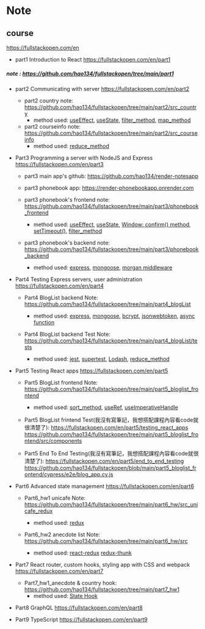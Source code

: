 # Note
## course
https://fullstackopen.com/en

* part1 Introduction to React
https://fullstackopen.com/en/part1
##### note : https://github.com/hao134/fullstackopen/tree/main/part1

* part2 Communicating with server
https://fullstackopen.com/en/part2
    * part2 country note: 
    https://github.com/hao134/fullstackopen/tree/main/part2/src_country
        * method used: 
        [useEffect](https://legacy.reactjs.org/docs/hooks-effect.html),
        [useState](https://legacy.reactjs.org/docs/hooks-state.html),
        [filter_method](https://developer.mozilla.org/en-US/docs/Web/JavaScript/Reference/Global_Objects/Array/filter),
        [map_method](https://developer.mozilla.org/en-US/docs/Web/JavaScript/Reference/Global_Objects/Map)
    * part2 courseinfo note: 
    https://github.com/hao134/fullstackopen/tree/main/part2/src_courseinfo
        * method used:
        [reduce_method](https://developer.mozilla.org/en-US/docs/Web/JavaScript/Reference/Global_Objects/Array/reduce)
* Part3 Programming a server with NodeJS and Express
https://fullstackopen.com/en/part3
    * part3 main app's github:
    https://github.com/hao134/render-notesapp

    * part3 phonebook app:
    https://render-phonebookapp.onrender.com

    * part3 phonebook's frontend note:
    https://github.com/hao134/fullstackopen/tree/main/part3/phonebook_frontend
        * method used:
        [useEffect](https://legacy.reactjs.org/docs/hooks-effect.html),
        [useState](https://legacy.reactjs.org/docs/hooks-state.html),
        [Window: confirm() method](https://developer.mozilla.org/en-US/docs/Web/API/Window/confirm),
        [setTimeout()](https://developer.mozilla.org/en-US/docs/Web/API/setTimeout),
        [filter_method](https://developer.mozilla.org/en-US/docs/Web/JavaScript/Reference/Global_Objects/Array/filter)


    * part3 phonebook's backend note:
    https://github.com/hao134/fullstackopen/tree/main/part3/phonebook_backend
        * method used:
        [express](https://expressjs.com),
        [mongoose](https://mongoosejs.com/docs/guide.html),
        [morgan middleware](https://expressjs.com/en/resources/middleware/morgan.html)


* Part4 Testing Express servers, user administration
https://fullstackopen.com/en/part4
    * Part4 BlogList backend Note:
    https://github.com/hao134/fullstackopen/tree/main/part4_blogList
        * method used:
        [express](https://expressjs.com),
        [mongoose](https://mongoosejs.com/docs/guide.html),
        [bcrypt](https://www.npmjs.com/package/bcrypt),
        [jsonwebtoken](https://github.com/auth0/node-jsonwebtoken),
        [async function](https://developer.mozilla.org/en-US/docs/Web/JavaScript/Reference/Statements/async_function)
    
    * Part4 BlogList backend Test Note:
    https://github.com/hao134/fullstackopen/tree/main/part4_blogList/tests
        * method used:
        [jest](https://jestjs.io),
        [supertest](https://www.npmjs.com/package/supertest),
        [Lodash](https://lodash.com),
        [reduce_method](https://developer.mozilla.org/en-US/docs/Web/JavaScript/Reference/Global_Objects/Array/reduce)

* Part5 Testing React apps
https://fullstackopen.com/en/part5
    * Part5 BlogList frontend Note:
    https://github.com/hao134/fullstackopen/tree/main/part5_bloglist_frontend
      * method used:
      [sort_method](https://developer.mozilla.org/en-US/docs/Web/JavaScript/Reference/Global_Objects/Array/sort),
      [useRef](https://legacy.reactjs.org/docs/hooks-reference.html#useref),
      [useImperativeHandle](https://legacy.reactjs.org/docs/hooks-reference.html#useimperativehandle)

    * Part5 BlogList frintend Test(我沒有寫筆記，我想搭配課程內容看code就很清楚了):
    https://fullstackopen.com/en/part5/testing_react_apps
    https://github.com/hao134/fullstackopen/tree/main/part5_bloglist_frontend/src/components

    * Part5 End To End Testing(我沒有寫筆記，我想搭配課程內容看code就很清楚了):
    https://fullstackopen.com/en/part5/end_to_end_testing
    https://github.com/hao134/fullstackopen/blob/main/part5_bloglist_frontend/cypress/e2e/blog_app.cy.js

* Part6 Advanced state management
https://fullstackopen.com/en/part6
    * Part6_hw1 unicafe Note:
    https://github.com/hao134/fullstackopen/tree/main/part6_hw/src_unicafe_redux
        * method used:
        [redux](https://redux.js.org/)
    
    * Part6_hw2 anecdote list Note:
    https://github.com/hao134/fullstackopen/tree/main/part6_hw/src
        * method used:
        [react-redux](https://react-redux.js.org)
        [redux-thunk](https://github.com/reduxjs/redux-thunk)
        
* Part7 React router, custom hooks, styling app with CSS and webpack
https://fullstackopen.com/en/part7
   * Part7_hw1_anecdote & country hook:
   https://github.com/hao134/fullstackopen/tree/main/part7_hw1
      * method used:
      [State Hook](https://legacy.reactjs.org/docs/hooks-state.html)

* Part8 GraphQL
https://fullstackopen.com/en/part8

* Part9 TypeScript
https://fullstackopen.com/en/part9
